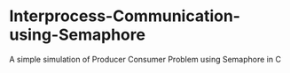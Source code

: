 # Interprocess-Communication-using-Semaphore
A simple simulation of Producer Consumer Problem using Semaphore in C
